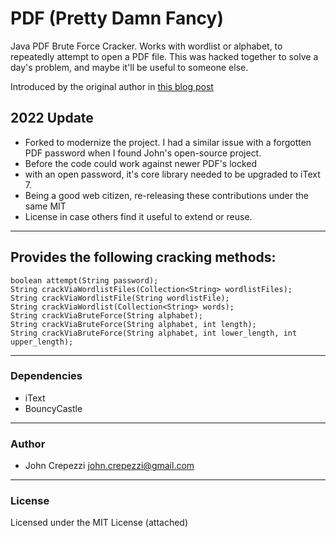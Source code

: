 # PDF (Pretty Damn Fancy)

Java PDF Brute Force Cracker.  Works with wordlist or alphabet, to repeatedly attempt to open a PDF file.  This was hacked together to solve a day's problem, and maybe it'll be useful to someone else.

Introduced by the original author in [this blog post](http://seejohncode.com/2010/02/13/java-pdf-cracker/)

## 2022 Update
* Forked to modernize the project.  I had a similar issue with a
  forgotten PDF password when I found John's open-source project.
* Before the code could work against newer PDF's locked 
* with an open password, it's core library needed to be upgraded to iText 7. 
* Being a good web citizen, re-releasing these contributions under the same MIT
* License in case others find it useful 
  to extend or reuse.
---

## Provides the following cracking methods:

    boolean attempt(String password);
    String crackViaWordlistFiles(Collection<String> wordlistFiles);
    String crackViaWordlistFile(String wordlistFile);
    String crackViaWordlist(Collection<String> words);
    String crackViaBruteForce(String alphabet);
    String crackViaBruteForce(String alphabet, int length);
    String crackViaBruteForce(String alphabet, int lower_length, int upper_length);

---

### Dependencies

* iText
* BouncyCastle

---

### Author

* John Crepezzi [john.crepezzi@gmail.com](mailto:john.crepezzi@gmail.com)

---

### License

Licensed under the MIT License (attached)
